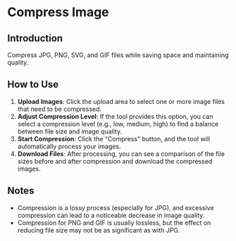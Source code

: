 # Compress Image

## Introduction

Compress JPG, PNG, SVG, and GIF files while saving space and maintaining quality.

## How to Use

1.  **Upload Images**: Click the upload area to select one or more image files that need to be compressed.
2.  **Adjust Compression Level**: If the tool provides this option, you can select a compression level (e.g., low, medium, high) to find a balance between file size and image quality.
3.  **Start Compression**: Click the "Compress" button, and the tool will automatically process your images.
4.  **Download Files**: After processing, you can see a comparison of the file sizes before and after compression and download the compressed images.

## Notes

- Compression is a lossy process (especially for JPG), and excessive compression can lead to a noticeable decrease in image quality.
- Compression for PNG and GIF is usually lossless, but the effect on reducing file size may not be as significant as with JPG.
